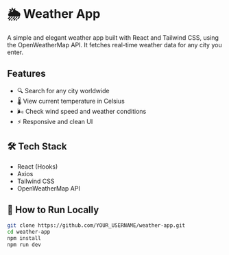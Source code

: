 # 🌦️ Weather App

A simple and elegant weather app built with React and Tailwind CSS, using the OpenWeatherMap API. It fetches real-time weather data for any city you enter.

##  Features

- 🔍 Search for any city worldwide
- 🌡️ View current temperature in Celsius
- 🌬️ Check wind speed and weather conditions
- ⚡ Responsive and clean UI



## 🛠 Tech Stack

- React (Hooks)
- Axios
- Tailwind CSS
- OpenWeatherMap API

## 🧪 How to Run Locally

```bash
git clone https://github.com/YOUR_USERNAME/weather-app.git
cd weather-app
npm install
npm run dev
